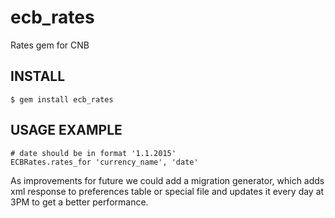 # ecb_rates

Rates gem for CNB

## INSTALL

```
$ gem install ecb_rates
```
## USAGE EXAMPLE


```
# date should be in format '1.1.2015'
ECBRates.rates_for 'currency_name', 'date'
```
As improvements for future we could add a migration generator,
which adds xml response to preferences table or special file and updates it every day
at 3PM to get a better performance.
